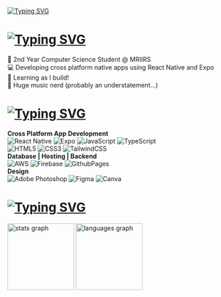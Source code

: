 [![Typing SVG](https://readme-typing-svg.demolab.com?font=Noto+Sans&size=36&duration=1&pause=1000&color=FF014F&vCenter=true&random=false&width=632&lines=Hi,+I+am+Chitraksh+Tarun)](https://git.io/typing-svg)
# [![Typing SVG](https://readme-typing-svg.demolab.com?font=Noto+Sans&size=30&duration=4000&pause=1000&color=FF014F&vCenter=true&random=false&width=632&lines=React+Native+%26+Expo+Developer;Computer+Science+Student)](https://git.io/typing-svg)
🏫 2nd Year Computer Science Student @ MRIIRS<br>💻 Developing cross platform native apps using React Native and Expo<br>🔧 Learning as I build!<br>🎵 Huge music nerd (probably an understatement...)
# [![Typing SVG](https://readme-typing-svg.demolab.com?font=Noto+Sans&size=36&duration=1&pause=1000&color=FF014F&vCenter=true&random=false&width=632&lines=Tech+Stack)](https://git.io/typing-svg)
**Cross Platform App Development**<br>![React Native](https://img.shields.io/badge/react_native-%2320232a.svg?style=for-the-badge&logo=react&logoColor=%2361DAFB) ![Expo](https://img.shields.io/badge/expo-1C1E24?style=for-the-badge&logo=expo&logoColor=#D04A37) ![JavaScript](https://img.shields.io/badge/javascript-%23323330.svg?style=for-the-badge&logo=javascript&logoColor=%23F7DF1E)  ![TypeScript](https://img.shields.io/badge/typescript-%23007ACC.svg?style=for-the-badge&logo=typescript&logoColor=white) <br>![HTML5](https://img.shields.io/badge/html5-%23E34F26.svg?style=for-the-badge&logo=html5&logoColor=white) ![CSS3](https://img.shields.io/badge/css3-%231572B6.svg?style=for-the-badge&logo=css3&logoColor=white) ![TailwindCSS](https://img.shields.io/badge/TailwindCSS-%2338B2AC.svg?style=for-the-badge&logo=tailwind-css&logoColor=white)<br>**Database | Hosting | Backend**<br>![AWS](https://img.shields.io/badge/AWS-%23FF9900.svg?style=for-the-badge&logo=amazon-aws&logoColor=white) ![Firebase](https://img.shields.io/badge/firebase-%23039BE5.svg?style=for-the-badge&logo=firebase) ![GithubPages](https://img.shields.io/badge/github%20pages-121013?style=for-the-badge&logo=github&logoColor=white)<br>**Design**<br>![Adobe Photoshop](https://img.shields.io/badge/adobe%20photoshop-%2331A8FF.svg?style=for-the-badge&logo=adobe%20photoshop&logoColor=white) ![Figma](https://img.shields.io/badge/figma-%23F24E1E.svg?style=for-the-badge&logo=figma&logoColor=white) ![Canva](https://img.shields.io/badge/Canva-%2300C4CC.svg?style=for-the-badge&logo=Canva&logoColor=white) 
# [![Typing SVG](https://readme-typing-svg.demolab.com?font=Noto+Sans&size=36&duration=1&pause=1000&color=FF014F&vCenter=true&random=false&width=632&lines=GitHub+Stats)](https://git.io/typing-svg)

<img src="https://github-readme-stats.vercel.app/api/top-langs/?username=ChitrakshTarun&theme=onedark&hide_border=false&include_all_commits=true&count_private=true&layout=compact" height="150" alt="stats graph"  />
<img src="https://github-readme-streak-stats.herokuapp.com/?user=ChitrakshTarun&theme=onedark&hide_border=false" height="150" alt="languages graph"  />

<!-- README Generator Tool: https://gprm.itsvg.in ) -->
<!-- Coloured headings and typing text: https://readme-typing-svg.demolab.com/demo/ -->
